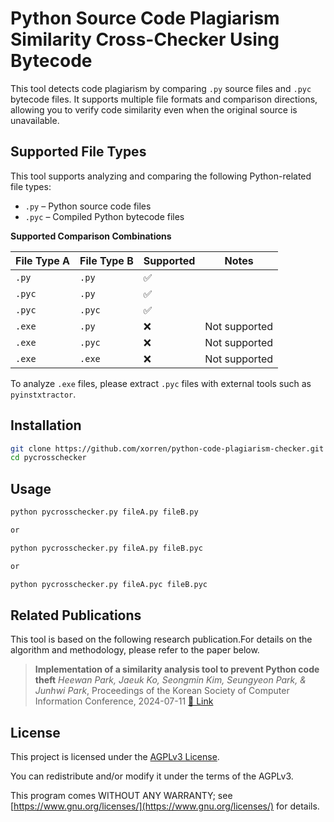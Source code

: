 # Python Source Code Plagiarism Similarity Cross-Checker Using Bytecode

This tool detects code plagiarism by comparing `.py` source files and `.pyc` bytecode files.
It supports multiple file formats and comparison directions, allowing you to verify code similarity even when the original source is unavailable.

## Supported File Types

This tool supports analyzing and comparing the following Python-related file types:

- `.py` – Python source code files
- `.pyc` – Compiled Python bytecode files

**Supported Comparison Combinations**

| File Type A | File Type B | Supported | Notes         |
| ----------- | ----------- | --------- | ------------- |
| `.py`     | `.py`     | ✅        |               |
| `.pyc`    | `.py`     | ✅        |               |
| `.pyc`    | `.pyc`    | ✅        |               |
| `.exe`    | `.py`     | ❌        | Not supported |
| `.exe`    | `.pyc`    | ❌        | Not supported |
| `.exe`    | `.exe`    | ❌        | Not supported |

To analyze `.exe` files, please extract `.pyc` files with external tools such as `pyinstxtractor`.

## Installation

```bash
git clone https://github.com/xorren/python-code-plagiarism-checker.git
cd pycrosschecker
```

## Usage

```bash
python pycrosschecker.py fileA.py fileB.py

or

python pycrosschecker.py fileA.py fileB.pyc

or

python pycrosschecker.py fileA.pyc fileB.pyc
```

## Related Publications

This tool is based on the following research publication.For details on the algorithm and methodology, please refer to the paper below.

> **Implementation of a similarity analysis tool to prevent Python code theft**
> _Heewan Park, Jaeuk Ko, Seongmin Kim, Seungyeon Park, & Junhwi Park_, Proceedings of the Korean Society of Computer Information Conference, 2024-07-11
> [🔗 Link](https://www.dbpia.co.kr/journal/articleDetail?nodeId=NODE11926165)

## License

This project is licensed under the [AGPLv3 License](LICENSE).

You can redistribute and/or modify it under the terms of the AGPLv3.

This program comes WITHOUT ANY WARRANTY; see [https://www.gnu.org/licenses/](https://www.gnu.org/licenses/) for details.
